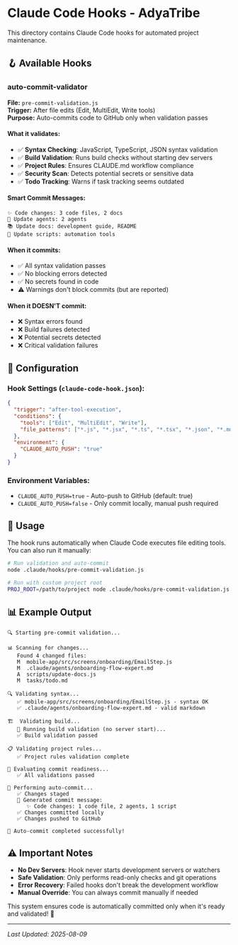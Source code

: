 # Claude Code Hooks - AdyaTribe

This directory contains Claude Code hooks for automated project maintenance.

## 🪝 Available Hooks

### **auto-commit-validator**
**File:** `pre-commit-validation.js`  
**Trigger:** After file edits (Edit, MultiEdit, Write tools)  
**Purpose:** Auto-commits code to GitHub only when validation passes

#### What it validates:
- ✅ **Syntax Checking**: JavaScript, TypeScript, JSON syntax validation
- ✅ **Build Validation**: Runs build checks without starting dev servers  
- ✅ **Project Rules**: Ensures CLAUDE.md workflow compliance
- ✅ **Security Scan**: Detects potential secrets or sensitive data
- ✅ **Todo Tracking**: Warns if task tracking seems outdated

#### Smart Commit Messages:
```
✨ Code changes: 3 code files, 2 docs
🤖 Update agents: 2 agents
📚 Update docs: development guide, README
🔧 Update scripts: automation tools
```

#### When it commits:
- ✅ All syntax validation passes
- ✅ No blocking errors detected  
- ✅ No secrets found in code
- ⚠️  Warnings don't block commits (but are reported)

#### When it DOESN'T commit:
- ❌ Syntax errors found
- ❌ Build failures detected
- ❌ Potential secrets detected
- ❌ Critical validation failures

## 🔧 Configuration

### Hook Settings (`claude-code-hook.json`):
```json
{
  "trigger": "after-tool-execution",
  "conditions": {
    "tools": ["Edit", "MultiEdit", "Write"],
    "file_patterns": ["*.js", "*.jsx", "*.ts", "*.tsx", "*.json", "*.md"]
  },
  "environment": {
    "CLAUDE_AUTO_PUSH": "true"
  }
}
```

### Environment Variables:
- `CLAUDE_AUTO_PUSH=true` - Auto-push to GitHub (default: true)
- `CLAUDE_AUTO_PUSH=false` - Only commit locally, manual push required

## 🚀 Usage

The hook runs automatically when Claude Code executes file editing tools. You can also run it manually:

```bash
# Run validation and auto-commit
node .claude/hooks/pre-commit-validation.js

# Run with custom project root
PROJ_ROOT=/path/to/project node .claude/hooks/pre-commit-validation.js
```

## 📊 Example Output

```
🔍 Starting pre-commit validation...

📊 Scanning for changes...
   Found 4 changed files:
   M  mobile-app/src/screens/onboarding/EmailStep.js
   M  .claude/agents/onboarding-flow-expert.md
   A  scripts/update-docs.js
   M  tasks/todo.md

🔍 Validating syntax...
   ✅ mobile-app/src/screens/onboarding/EmailStep.js - syntax OK
   ✅ .claude/agents/onboarding-flow-expert.md - valid markdown

🏗️  Validating build...
   🔧 Running build validation (no server start)...
   ✅ Build validation passed

📋 Validating project rules...
   ✅ Project rules validation complete

🎯 Evaluating commit readiness...
   ✅ All validations passed

🚀 Performing auto-commit...
   ✅ Changes staged
   📝 Generated commit message:
      ✨ Code changes: 1 code file, 2 agents, 1 script
   ✅ Changes committed locally
   ✅ Changes pushed to GitHub

🎉 Auto-commit completed successfully!
```

## ⚠️ Important Notes

- **No Dev Servers**: Hook never starts development servers or watchers
- **Safe Validation**: Only performs read-only checks and git operations
- **Error Recovery**: Failed hooks don't break the development workflow
- **Manual Override**: You can always commit manually if needed

This system ensures code is automatically committed only when it's ready and validated! 🚀

---

*Last Updated: 2025-08-09*
